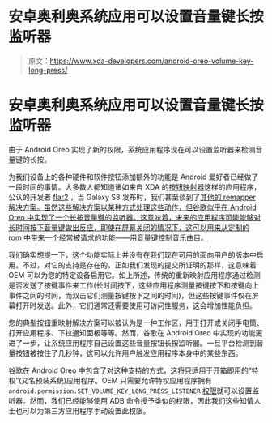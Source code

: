 # 安卓奥利奥系统应用可以设置音量键长按监听器

> 原文：<https://www.xda-developers.com/android-oreo-volume-key-long-press/>

# 安卓奥利奥系统应用可以设置音量键长按监听器

由于 Android Oreo 实现了新的权限，系统应用程序现在可以设置监听器来检测音量键的长按。

为我们设备上的各种硬件和软件按钮添加额外的功能是 Android 爱好者已经做了一段时间的事情。大多数人都知道诸如来自 XDA 的[按钮映射器](https://play.google.com/store/apps/details?id=flar2.homebutton)这样的应用程序，公认的开发者 [flar2](https://forum.xda-developers.com/member.php?u=4684315) ，当 Galaxy S8 发布时，我们甚至谈到了[其他的 remapper 解决方案。虽然这些解决方案以某种方式处理这些动作，但谷歌似乎在 Android Oreo 中实现了一个长按音量键的监听器。这意味着，未来的应用程序可能能够对长时间按下音量键做出反应，即使在屏幕关闭的情况下，这可以用来从定制的 rom 中带来一个经常被请求的功能——用音量键控制音乐曲目。](https://www.xda-developers.com/3-applications-bypass-bixby-restriction/)

我们确实想提一下，这个功能实际上并没有在我们现在可用的面向用户的版本中启用。不过，对它的支持是存在的，正如我们发现的提交所证明的那样，这意味着 OEM 可以为您的特定设备启用它。如上所述，传统的重新映射应用程序通过检测是否发送了按键事件来工作(长时间按下，这些应用程序测量按键按下和按键向上事件之间的时间，而双击它们测量按键按下之间的时间)，但这些按键事件仅在屏幕打开时发送。此外，它们通常还需要使用可访问性服务，这会增加性能负担。

您的典型按钮重映射解决方案可以被认为是一种工作区，用于打开或关闭手电筒、打开应用程序、下拉通知面板等等。然而，谷歌在 Android Oreo 中实现的功能更进了一步，让系统应用程序自己设置这些音量按钮长按监听器。一旦平台检测到音量按钮被按住了几秒钟，这可以允许用户触发应用程序本身中的某些东西。

谷歌在 Android Oreo 中包含了对这种支持的方式，这将只适用于开箱即用的“特权”(又名预装系统)应用程序。OEM 只需要允许特权应用程序拥有`android.permission.SET_VOLUME_KEY_LONG_PRESS_LISTENER` [权限](https://android.googlesource.com/platform/frameworks/base/+/android-8.0.0_r4/core/res/AndroidManifest.xml#2794)就可以设置监听器。然而，我们已经能够使用 ADB 命令授予类似的权限，因此我们这些知情人士也可以为第三方应用程序手动设置此权限。